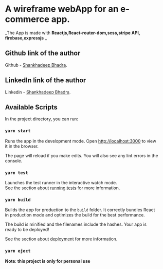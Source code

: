 # A wireframe webApp for an e-commerce app.

_The App is made with **Reactjs,React-router-dom,scss,stripe API, firebase,expressjs** _

## Github link of the author

Github - [Shankhadeep Bhadra](https://github.com/Shankhadeep1234).

## LinkedIn link of the author

Linkedin - [Shankhadeep Bhadra](https://www.linkedin.com/in/shankhadeep-bhadra-a69a73b8/).

## Available Scripts

In the project directory, you can run:

### `yarn start`

Runs the app in the development mode.
Open [http://localhost:3000](http://localhost:3000) to view it in the browser.

The page will reload if you make edits.
You will also see any lint errors in the console.

### `yarn test`

Launches the test runner in the interactive watch mode.<br />
See the section about [running tests](https://facebook.github.io/create-react-app/docs/running-tests) for more information.

### `yarn build`

Builds the app for production to the `build` folder.
It correctly bundles React in production mode and optimizes the build for the best performance.

The build is minified and the filenames include the hashes.
Your app is ready to be deployed!

See the section about [deployment](https://facebook.github.io/create-react-app/docs/deployment) for more information.

### `yarn eject`

**Note: this project is only for personal use**
